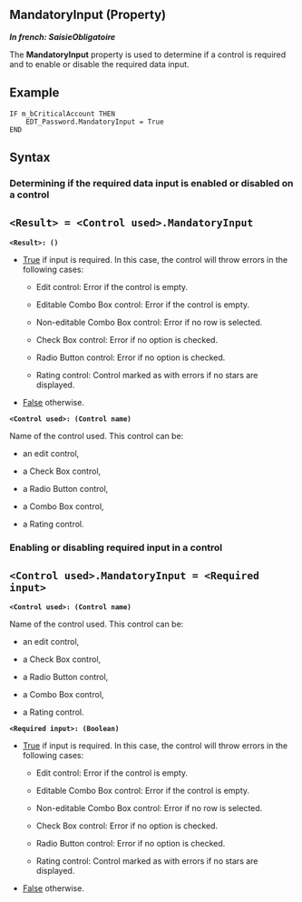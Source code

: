 
## MandatoryInput (Property)

***In french: SaisieObligatoire***
	



<a name="XUse"></a>
<a name="Use"></a>
<a name="description"></a>
The **MandatoryInput** property is used to determine if a control is required and to enable or disable the required data input. 
<a name="Example1"></a>
<a name="sample_code"></a>

## Example


```wl
IF m_bCriticalAccount THEN
	EDT_Password.MandatoryInput = True
END
```

<a name="XSYNTAX"></a>

## Syntax
<a name="SYNTAX1"></a>

### Determining if the required data input is enabled or disabled on a control

`<Result> = <Control used>.MandatoryInput`
---

**`<Result>: ()`**



- <u><u><u><u>True</u></u></u></u> if input is required. In this case, the control will throw errors in the following cases: 

	- Edit control: Error if the control is empty. 

	- Editable Combo Box control: Error if the control is empty. 

	- Non-editable Combo Box control: Error if no row is selected. 

	- Check Box control: Error if no option is checked. 

	- Radio Button control: Error if no option is checked. 

	- Rating control: Control marked as with errors if no stars are displayed. 




- <u><u><u><u>False</u></u></u></u> otherwise. 




**`<Control used>: (Control name)`**

Name of the control used. This control can be: 

- an edit control, 

- a Check Box control, 

- a Radio Button control, 

- a Combo Box control, 

- a Rating control. 





<a name="SYNTAX2"></a>

### Enabling or disabling required input in a control

`<Control used>.MandatoryInput = <Required input>`
---

**`<Control used>: (Control name)`**

Name of the control used. This control can be: 

- an edit control, 

- a Check Box control, 

- a Radio Button control, 

- a Combo Box control, 

- a Rating control. 




**`<Required input>: (Boolean)`**



- <u><u><u><u>True</u></u></u></u> if input is required. In this case, the control will throw errors in the following cases: 

	- Edit control: Error if the control is empty. 

	- Editable Combo Box control: Error if the control is empty. 

	- Non-editable Combo Box control: Error if no row is selected. 

	- Check Box control: Error if no option is checked. 

	- Radio Button control: Error if no option is checked. 

	- Rating control: Control marked as with errors if no stars are displayed. 




- <u><u><u><u>False</u></u></u></u> otherwise. 







